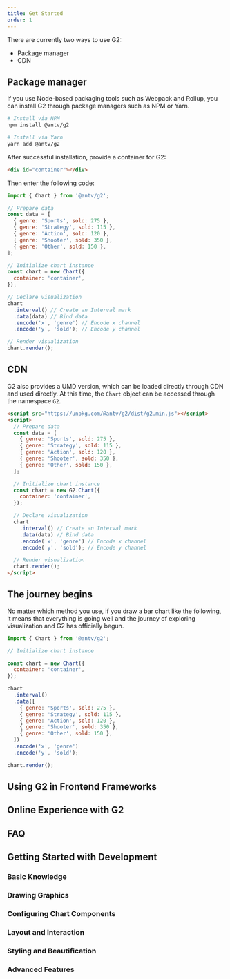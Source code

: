 ```yaml
---
title: Get Started
order: 1
---
```


There are currently two ways to use G2:

- Package manager
- CDN

## Package manager

If you use Node-based packaging tools such as Webpack and Rollup, you can install G2 through package managers such as NPM or Yarn.

```bash
# Install via NPM
npm install @antv/g2
```

```bash
# Install via Yarn
yarn add @antv/g2
```

After successful installation, provide a container for G2:

```html
<div id="container"></div>
```

Then enter the following code:

```js
import { Chart } from '@antv/g2';

// Prepare data
const data = [
  { genre: 'Sports', sold: 275 },
  { genre: 'Strategy', sold: 115 },
  { genre: 'Action', sold: 120 },
  { genre: 'Shooter', sold: 350 },
  { genre: 'Other', sold: 150 },
];

// Initialize chart instance
const chart = new Chart({
  container: 'container',
});

// Declare visualization
chart
  .interval() // Create an Interval mark
  .data(data) // Bind data
  .encode('x', 'genre') // Encode x channel
  .encode('y', 'sold'); // Encode y channel

// Render visualization
chart.render();
```

## CDN

G2 also provides a UMD version, which can be loaded directly through CDN and used directly. At this time, the `Chart` object can be accessed through the namespace `G2`.

```html
<script src="https://unpkg.com/@antv/g2/dist/g2.min.js"></script>
<script>
  // Prepare data
  const data = [
    { genre: 'Sports', sold: 275 },
    { genre: 'Strategy', sold: 115 },
    { genre: 'Action', sold: 120 },
    { genre: 'Shooter', sold: 350 },
    { genre: 'Other', sold: 150 },
  ];

  // Initialize chart instance
  const chart = new G2.Chart({
    container: 'container',
  });

  // Declare visualization
  chart
    .interval() // Create an Interval mark
    .data(data) // Bind data
    .encode('x', 'genre') // Encode x channel
    .encode('y', 'sold'); // Encode y channel

  // Render visualization
  chart.render();
</script>
```

## The journey begins

No matter which method you use, if you draw a bar chart like the following, it means that everything is going well and the journey of exploring visualization and G2 has officially begun.

```js | ob { pin:false, inject: true }
import { Chart } from '@antv/g2';

// Initialize chart instance

const chart = new Chart({
  container: 'container',
});

chart
  .interval()
  .data([
    { genre: 'Sports', sold: 275 },
    { genre: 'Strategy', sold: 115 },
    { genre: 'Action', sold: 120 },
    { genre: 'Shooter', sold: 350 },
    { genre: 'Other', sold: 150 },
  ])
  .encode('x', 'genre')
  .encode('y', 'sold');

chart.render();
```

## Using G2 in Frontend Frameworks

<Card title="Using G2 in React" description="G2 provides a complete guide for using in React, including component encapsulation, data binding, state management best practices and example code" href="/en/manual/introduction/use-in-framework#react" width="45%"></Card>
<Card title="Using G2 in Vue" description="G2 provides method guides for using in Vue2 and Vue3, supporting both Options API and Composition API, with complete example code reference" href="/en/manual/introduction/use-in-framework#vue" width="45%"></Card>

## Online Experience with G2

<Card title="Chart Examples" description="Browse over 100+ chart examples covering bar charts, line charts, pie charts, scatter plots and more types. Experience G2's powerful features online without any environment setup" href="/en/examples" cover="https://mdn.alipayobjects.com/huamei_qa8qxu/afts/img/A*yzh-S5AM5IEAAAAAAAAAAAAADmJ7AQ/original" width="45%"></Card>
<Card title="Chart Overview" description="Detailed introduction to 40+ chart types, including basic chart knowledge and applicable scenario analysis to help you quickly find the most suitable chart type, the best guide for beginners" href="/en/charts/overview" cover="https://mdn.alipayobjects.com/huamei_qa8qxu/afts/img/A*tE0qTZpnRr4AAAAAUZAAAAgAemJ7AQ/original" width="45%"></Card>

## FAQ

<Card title="Frequently Asked Questions" description="Having problems? Check our compiled FAQ and solutions, including installation, configuration, API usage and other troubleshooting answers to quickly solve development issues" href="/en/manual/faq" width="45%"></Card>

## Getting Started with Development

### Basic Knowledge

<Card title="G2 Configuration Overview" description="Detailed display of G2's complete configuration system, covering chart initialization configuration, API chained calls, options method configuration and all available configuration options and hierarchical relationships" href="/en/manual/core/configuration" width="45%"></Card>
<Card title="G2 Chart Composition" description="To better use G2 for data visualization, we need to understand the composition of G2 charts and related concepts, as well as chart layout knowledge" href="/en/manual/core/chart/chart-component" width="45%"></Card>
<Card title="Chart Lifecycle" description="Basic usage and lifecycle management of Chart objects, including creating chart instances, configuring global options, mounting charts, rendering charts, updating charts, and chart cleanup and destruction" href="/en/manual/core/chart/chart-lifecycle" width="45%"></Card>
<Card title="Chart API" description="Complete API reference documentation to easily create visualizations, render charts, get instances, trigger events and more. You can also configure charts through chained API calls" href="/en/manual/api" width="45%"></Card>

### Drawing Graphics

<Card title="Marks" description="The basic units of G2 drawing, including 30+ mark types such as points, lines, areas, text, etc. Any chart can be composed of one or more marks" href="/en/manual/core/mark/overview" width="30%"></Card>
<Card title="Data Configuration and Transform" description="Supports convenient data source configuration with inline arrays, remote URLs, JSON/CSV formats, and multiple data transforms like filter, join, kde for easy data preprocessing before drawing" href="/en/manual/core/data/overview" width="30%"></Card>
<Card title="Encode" description="Maps data properties to visual channels (position, color, size, shape, etc.), serving as the key bridge connecting data and graphics" href="/en/manual/core/encode" width="30%"></Card>

<Card title="View" description="The core building unit of charts, used to carry and organize multiple marks, unified management of data, coordinate systems, interactions, styles and other configurations" href="/en/manual/core/view" width="30%"></Card>
<Card title="Scale" description="The bridge that maps abstract data to visual data, providing linear, logarithmic, time and other types, determining how data is visualized" href="/en/manual/core/scale/overview" width="30%"></Card>
<Card title="Transform" description="Unlike data preprocessing, mark transforms provide drawing-time transformations, including stacking, filtering, aggregation, sorting, grouping, jittering and other transformation methods, supporting complex data analysis and graphic optimization" href="/en/manual/core/transform/overview" width="30%"></Card>

### Configuring Chart Components

<Card title="Axis" description="The ruler of charts, establishing the mapping relationship between data and visual positions. Through ticks, tick labels, grid lines and other elements, it helps users correspond data numbers with chart positions. You can format tick values, adjust tick label positions, etc." cover="https://mdn.alipayobjects.com/huamei_qa8qxu/afts/img/A*NlP_QJ0Ux0EAAAAATIAAAAgAemJ7AQ/original" href="/en/manual/component/axis" width="30%"></Card>
<Card title="Legend" description="Auxiliary elements of charts, using color, size, shape to distinguish different data types. It's the visualization of scales corresponding to non-spatial channels (color, opacity, size, shape), supporting data filtering and interaction" cover="https://mdn.alipayobjects.com/huamei_qa8qxu/afts/img/A*ZYtvSoUX-q4AAAAARFAAAAgAemJ7AQ/original" href="/en/manual/component/legend" width="30%"></Card>
<Card title="Title" description="Specifies the chart title content, showing chart overview information in one sentence. Consists of main title and subtitle, customizable through text style adjustments, no title by default" cover="https://mdn.alipayobjects.com/huamei_qa8qxu/afts/img/A*pSo8Q5pctIcAAAAAQ1AAAAgAemJ7AQ/original" href="/en/manual/component/title" width="30%"></Card>

<Card title="Scrollbar" description="Solves the problem of chart information being too dense to display completely. Used when content exceeds the display area, can be bound to x or y channels to control the displayed partial content, disabled by default" cover="https://mdn.alipayobjects.com/huamei_qa8qxu/afts/img/A*5fKuRbs5510AAAAAQOAAAAgAemJ7AQ/original" href="/en/manual/component/scrollbar" width="30%"></Card>
<Card title="Slider" description="A component to assist in viewing data, condensing large amounts of data onto one axis. It allows both macro view of data overview and micro view of segments, supporting drag to observe data evolution within a certain range, suitable for large data volume scenarios" cover="https://mdn.alipayobjects.com/huamei_qa8qxu/afts/img/A*Q3EASpc7jmwAAAAAQ0AAAAgAemJ7AQ/original" href="/en/manual/component/slider" width="30%"></Card>
<Card title="Tooltip" description="One of the core components of chart interaction, dynamically displaying detailed information of data points (values, percentages, etc.), supporting multiple trigger methods like mouse hover, click, touch, enhancing chart interactivity and readability" cover="https://mdn.alipayobjects.com/huamei_qa8qxu/afts/img/A*K5iUTrYme5QAAAAAQpAAAAgAemJ7AQ/original" href="/en/manual/component/tooltip" width="30%"></Card>

<Card title="Label" description="Means to add annotations to charts, including data points, connecting lines, text values and other elements. Through concise text explanations, it reduces misunderstandings, emphasizes key data or trends, and guides users to focus on important information" cover="https://mdn.alipayobjects.com/huamei_qa8qxu/afts/img/A*Xp_XSoMgOFIAAAAAanAAAAgAemJ7AQ/original" href="/en/manual/component/label" width="30%"></Card>

### Layout and Interaction

<Card title="Coordinate" description="Manages spatial position mapping, supporting multiple types like Cartesian coordinates, polar coordinates, 3D coordinates, etc., to achieve different visualization layouts" href="/en/manual/core/coordinate/overview" width="30%"></Card>
<Card title="Interaction" description="Provides 20+ interaction methods, including hover tooltips, brush highlighting, zoom and pan, etc., enhancing data exploration experience" href="/en/manual/core/interaction/overview" width="30%"></Card>
<Card title="Composition" description="Supports multiple combination methods like faceting, repetition, layering, etc., easily building complex layouts like dashboards and small multiples" href="/en/manual/core/composition/overview" width="30%"></Card>

### Styling and Beautification

<Card title="Style" description="Fine control over visual styles of marks and views, supporting rich style properties like fill color, stroke, opacity, font, etc." href="/en/manual/core/style" width="30%"></Card>
<Card title="Color" description="Provides multiple color encoding methods and built-in color palettes, supporting categorical colors, continuous colors, custom palettes and other color schemes" href="/en/manual/core/color" width="30%"></Card>
<Card title="Theme" description="Built-in multiple theme styles like Classic, Academy, etc., supporting theme customization and extension to quickly unify chart visual styles" href="/en/manual/core/theme/overview" width="30%"></Card>

### Advanced Features

<Card title="State" description="Configure styles for chart elements in different states like hover, select, etc., achieving rich interactive feedback effects" href="/en/manual/core/state" width="30%"></Card>
<Card title="Event" description="Listen to chart lifecycle and user interaction events, get click data, rendering status and other information to implement custom interaction logic" href="/en/manual/core/event" width="30%"></Card>
<Card title="Animate" description="Built-in multiple animation types like fadeIn, scaleIn, morphing, etc., supporting fine control of enter, update, exit animations" href="/en/manual/core/animate/overview" width="30%"></Card>
